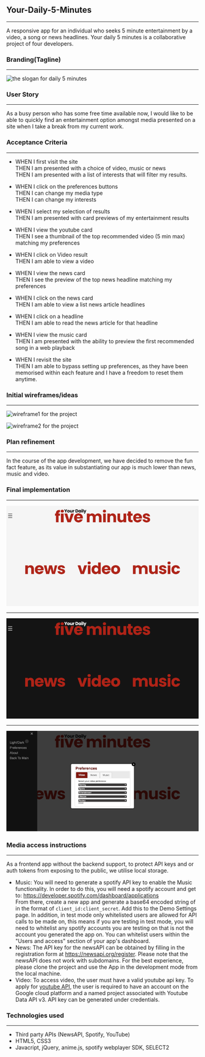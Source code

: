 ## Your-Daily-5-Minutes

---

A responsive app for an individual who seeks 5 minute entertainment by a video, a song or news headlines. Your daily 5 minutes is a collaborative project of four developers.

### Branding(Tagline)

---

![the slogan for daily 5 minutes](./assets/img/slogan.png)

### User Story

---

As a busy person who has some free time available now, I would like to be able to quickly find an entertainment option amongst media presented on a site when I take a break from my current work.

### Acceptance Criteria

---

- WHEN I first visit the site<br>
  THEN I am presented with a choice of video, music or news<br>
  THEN I am presented with a list of interests that will filter my results.

- WHEN I click on the preferences buttons<br>
  THEN I can change my media type<br>
  THEN I can change my interests

- WHEN I select my selection of results<br>
  THEN I am presented with card previews of my entertainment results

- WHEN I view the youtube card<br>
  THEN I see a thumbnail of the top recommended video (5 min max) matching my preferences
  
- WHEN I click on Video result<br>
  THEN I am able to view a video

- WHEN I view the news card<br>
  THEN I see the preview of the top news headline matching my preferences

- WHEN I click on the news card<br>
  THEN I am able to view a list news article headlines

- WHEN I click on a headline<br>
  THEN I am able to read the news article for that headline

- WHEN I view the music card<br>
  THEN I am presented with the ability to preview the first recommended song in a web playback
  
- WHEN I revisit the site <br>
  THEN I am able to bypass setting up preferences, as they have been memorised within each feature and I have a freedom to reset them anytime.

### Initial wireframes/ideas

---

![wireframe1 for the project](./assets/img/wireframe1.png)

![wireframe2 for the project](./assets/img/wireframe2.png)

### Plan refinement

---

In the course of the app development, we have decided to remove the fun fact feature, as its value in substantiating our app is much lower than news, music and video.

### Final implementation

---

![Your daily 5 minutes screenshot 2](./assets/img/daily5min2.png)

---

![Your daily 5 minutes screenshot 1](./assets/img/daily5min1.png)

---

![Your daily 5 minutes screenshot 3](./assets/img/daily5min3.png)

### Media access instructions

---

As a frontend app without the backend support, to protect API keys and or auth tokens from exposing to the public, we utilise local storage.

- Music:
  You will need to generate a spotify API key to enable the Music functionality. In order to do this, you will need a spotify account and get to:
  https://developer.spotify.com/dashboard/applications
  <br> From there, create a new app and generate a base64 encoded string of in the format of `client_id:client_secret`. Add this to the Demo Settings page.
  In addition, in test mode only whitelisted users are allowed for API calls to be made on, this means if you are testing in test mode, you will need to whitelist any spotify accounts you are testing on that is not the account you generated the app on. You can whitelist users within the "Users and access" section of your app's dashboard.
- News: The API key for the newsAPI can be obtained by filling in the registration form at https://newsapi.org/register. Please note that the newsAPI does not work with subdomains. For the best experience, please clone the project and use the App in the development mode from the local machine.
- Video: To access video, the user must have a valid youtube api key. To apply for [youtube API](https://developers.google.com/youtube/v3), the user is required to have an account on the Google cloud platform and a named project associated with Youtube Data API v3. API key can be generated under credentials.

### Technologies used

---

- Third party APIs (NewsAPI, Spotify, YouTube)
- HTML5, CSS3
- Javacript, jQuery, anime.js, spotify webplayer SDK, SELECT2
